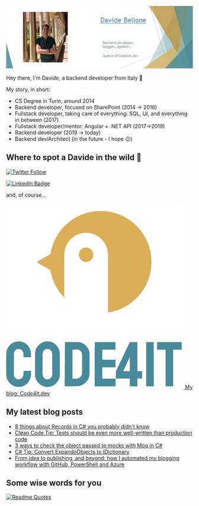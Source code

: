![Profile banner](./DavideBellone.png)

Hey there, I'm Davide, a backend developer from Italy 🤏 

My story, in short:

* CS Degree in Turin, around 2014
* Backend developer, focused on SharePoint (2014 -> 2016)
* Fullstack developer, taking care of everything: SQL, UI, and everything in between (2017)
* Fullstack developer/mentor: Angular + .NET API (2017->2019)
* Backend developer (2019 -> today)
* Backend dev/Architect (in the future - I hope 😉)

## Where to spot a Davide in the wild 🦏

[![Twitter Follow](https://img.shields.io/twitter/follow/BelloneDavide?label=Let%27s%20get%20in%20touch%20on%20Twitter&style=social)](https://twitter.com/BelloneDavide)

[![LinkedIn Badge](https://img.shields.io/badge/LinkedIn-Profile-informational?style=social&logo=linkedin)](https://www.linkedin.com/in/bellonedavide/)

and, of course...

[![Personal blog](./logo_small.png) My blog: Code4it.dev](https://www.code4it.dev/)


## My latest blog posts

<!-- BLOG-POST-LIST:START -->
- [8 things about Records in C# you probably didn&#39;t know](https://www.code4it.dev/blog/8-things-about-records-csharp)
- [Clean Code Tip: Tests should be even more well-written than production code](https://www.code4it.dev/cleancodetips/tests-should-be-readable-too)
- [3 ways to check the object passed to mocks with Moq in C#](https://www.code4it.dev/blog/check-objects-called-mocks-in-moq)
- [C# Tip: Convert ExpandoObjects to IDictionary](https://www.code4it.dev/csharptips/expandoobject-to-dictionary)
- [From idea to publishing, and beyond: how I automated my blogging workflow with GitHub, PowerShell and Azure](https://www.code4it.dev/blog/automate-blogging-workflow-github-powershell-azure)
<!-- BLOG-POST-LIST:END -->



## Some wise words for you

[![Readme Quotes](https://quotes-github-readme.vercel.app/api?type=horizontal&theme=light)](https://github.com/piyushsuthar/github-readme-quotes)
